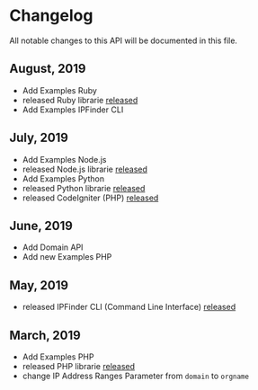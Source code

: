 # Changelog
All notable changes to this API will be documented in this file.

##  August, 2019
- Add Examples Ruby
- released Ruby librarie [released](https://github.com/ipfinder-io/ip-finder-ruby)
- Add Examples IPFinder CLI

##  July, 2019
- Add Examples Node.js 
- released Node.js librarie [released](https://github.com/ipfinder-io/ip-finder-python)
- Add Examples Python 
- released Python librarie [released](https://github.com/ipfinder-io/ip-finder-python)
- released CodeIgniter (PHP) [released](https://github.com/ipfinder-io/codeigniter-ipfinder)

##  June, 2019
- Add Domain API 
- Add new Examples PHP 

##  May, 2019
- released IPFinder CLI (Command Line Interface) [released](https://github.com/ipfinder-io/ip-finder-cli)

##  March, 2019
- Add Examples PHP 
- released PHP librarie [released](https://github.com/ipfinder-io/ip-finder-php)
- change IP Address Ranges Parameter from `domain` to `orgname`
